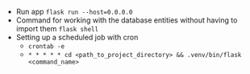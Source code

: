 - Run app ``flask run --host=0.0.0.0``
- Command for working with the database entities without having to import them ``flask shell``
- Setting up a scheduled job with cron 
    - ``crontab -e``
    - ``* * * * * cd <path_to_project_directory> && .venv/bin/flask <command_name>``

